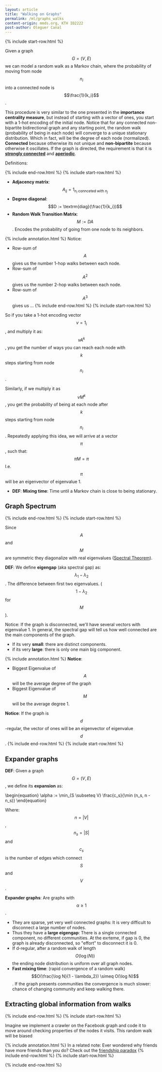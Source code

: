 ```yaml
---
layout: article
title: "Walking on Graphs"
permalink: /ml/graphs_walks
content-origin: mmds.org, KTH ID2222
post-author: Oleguer Canal
---
```

<!--
Disclaimer and authorship:
This article is provided for free only for your personal informational and entertainment purposes. No commercial use of it is allowed.

Please note there might be mistakes. We would be grateful to receive (constructive) criticism if you spot any. You can reach us at: ai.campus.ai@gmail.com or directly open an issue on our github repo: https://github.com/CampusAI/CampusAI.github.io

If considering to use the text please cite the original author/s of the lecture/paper.
Furthermore, please acknowledge our work by adding a link to our website: https://campusai.github.io/ and citing our names: Oleguer Canal and Federico Taschin.
-->
{% include start-row.html %}

Given a graph $$G = (V, E)$$ we can model a random walk as a Markov chain, where the probability of moving from node $$n_i$$ into a connected node is $$\frac{1}{k_i}$$.

This procedure is very similar to the one presented in the **importance centrality measure**, but instead of starting with a vector of ones, you start with a 1-hot encoding of the initial node.
Notice that for any connected non-bipartite bidirectional graph and any starting point, the random walk (probability of being in each node) will converge to a unique stationary distribution.
Which in fact, will be the degree of each node (normalized).
**Connected** because otherwise its not unique and **non-bipartite** because otherwise it oscillates.
If the graph is directed, the requirement is that it is **[strongly connected](https://en.wikipedia.org/wiki/Strongly_connected_component)** and **[aperiodic](https://en.wikipedia.org/wiki/Aperiodic_graph)**.

Definitions:

{% include end-row.html %}
{% include start-row.html %}

- **Adjacency matrix**: $$A_{ij} = 1_{n_i \textrm{ connceted with } n_j}$$
- **Degree diagonal**: $$D := \textrm{diag}(\frac{1}{k_i})$$
- **Random Walk Transition Matrix**: $$M := D A$$. Encodes the probability of going from one node to its neighbors.

{% include annotation.html %}
Notice:
  - Row-sum of $$A$$ gives us the number 1-hop walks between each node.
  - Row-sum of $$A^2$$ gives us the number 2-hop walks between each node.
  - Row-sum of $$A^3$$ gives us ...
{% include end-row.html %}
{% include start-row.html %}

So if you take a 1-hot encoding vector $$v = 1_i$$, and multiply it as: $$v A^k$$, you get the number of ways you can reach each node with $$k$$ steps starting from node $$n_i$$.

Similarly, if we multiply it as $$v M^k$$, you get the probability of being at each node after $$k$$ steps starting from node $$n_i$$.
Repeatedly applying this idea, we will arrive at a vector $$\pi$$, such that: $$\pi M = \pi$$
I.e. $$\pi$$ will be an eigenvector of eigenvalue 1.

- **DEF**: **Mixing time**: Time until a Markov chain is close to being stationary.

## Graph Spectrum

{% include end-row.html %}
{% include start-row.html %}

Since $$A$$ and $$M$$ are symmetric they diagonalize with real eigenvalues ([Spectral Theorem](https://en.wikipedia.org/wiki/Spectral_theorem)).

**DEF**: We define **eigengap** (aka spectral gap) as: $$\lambda_1 - \lambda_2$$. The difference between first two eigenvalues. ($$1 - \lambda_2$$ for $$M$$).

Notice: If the graph is disconnected, we'll have several vectors with eigenvalue 1. In general, the spectral gap will tell us how well connected are the main components of the graph.
- If its very **small**: there are distinct components.
- if its very **large**:  there is only one main big component.

{% include annotation.html %}
**Notice**:
- Biggest Eigenvalue of $$A$$ will be the average degree of the graph
- Biggest Eigenvalue of $$M$$ will be the average degree 1.

**Notice**: If the graph is $$d$$-regular, the vector of ones will be an eigenvector of eigenvalue $$d$$.
{% include end-row.html %}
{% include start-row.html %}

## Expander graphs

**DEF**: Given a graph $$G = (V, E)$$, we define its **expansion** as:

\begin{equation}
\alpha := \min_{S \subseteq V} \frac{c_s}{\min (n_s, n - n_s)}
\end{equation}

Where: $$n = \vert V \vert$$, $$n_s = \vert S \vert$$ and $$c_s$$ is the number of edges which connect $$S$$ and $$V$$.

**Expander graphs**: Are graphs with $$\alpha \geq 1$$.
- They are sparse, yet very well connected graphs: It is very difficult to disconnect a large number of nodes.
- Thus they have a **large eigengap**: There is a single connected component, no different communities. At the exrteme, if gap is 0, the graph is already disconnected, so "effort" to disconnect it is 0.
- If d-regular, after a random walk of length $$O(\log (N))$$ the ending node distribution is uniform over all graph nodes.
- **Fast mixing time**: (rapid convergence of a random walk) $$O(\frac{\log N}{1 - \lambda_2}) \simeq O(\log N)$$. If the graph presents communities the convergence is much slower: chance of changing community and keep walking there.

## Extracting global information from walks

{% include end-row.html %}
{% include start-row.html %}

Imagine we implement a crawler on the Facebook graph and code it to move around checking properties of the nodes it visits.
This random walk will be biased

{% include annotation.html %}
In a related note:
Ever wondered why friends have more friends than you do?
Check out the [friendship paradox](https://en.wikipedia.org/wiki/Friendship_paradox)
{% include end-row.html %}
{% include start-row.html %}

{% include end-row.html %}